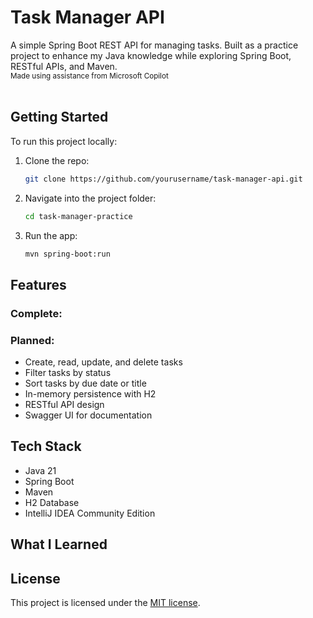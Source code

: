 # Task Manager API

A simple Spring Boot REST API for managing tasks.
Built as a practice project to enhance my Java knowledge while exploring Spring Boot, RESTful APIs, and Maven.
<br>
<small>Made using assistance from Microsoft Copilot</small>
<br>
<br>
## Getting Started

To run this project locally:

1. Clone the repo:
   ```bash
   git clone https://github.com/yourusername/task-manager-api.git
   
2. Navigate into the project folder:
    ```bash
   cd task-manager-practice
   
3. Run the app:
    ```bash
   mvn spring-boot:run

## Features

### Complete:

### Planned:
- Create, read, update, and delete tasks
- Filter tasks by status
- Sort tasks by due date or title
- In-memory persistence with H2
- RESTful API design
- Swagger UI for documentation

## Tech Stack

- Java 21
- Spring Boot
- Maven
- H2 Database
- IntelliJ IDEA Community Edition

## What I Learned

## License
This project is licensed under the [MIT license](LICENSE).
